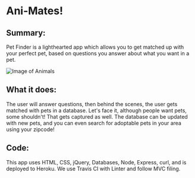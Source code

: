 # Ani-Mates!

## Summary: 
Pet Finder is a lighthearted app which allows you to get matched up with your perfect pet, based on questions you answer about what you want in a pet.

![Image of Animals](https://www.brantcountyspca.com/wp-content/uploads/cache/images/remote/i0-wp-com/animals-4133566325.jpg)

## What it does: 
The user will answer questions, then behind the scenes, the user gets matched with pets in a database.  Let's face it, although people want pets, some shouldn't!  That gets captured as well.  The database can be updated with new pets, and you can even search for adoptable pets in your area using your zipcode!

## Code: 
This app uses HTML, CSS, jQuery, Databases, Node, Express, curl, and is deployed to Heroku.  We use Travis CI with Linter and follow MVC filing.



